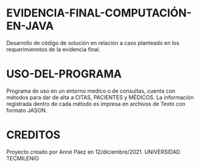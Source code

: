 # EVIDENCIA-FINAL-COMPUTACIÓN-EN-JAVA
Desarrollo de código de solución en relación a caso planteado en los requerimienntos de la evidencia final.
# USO-DEL-PROGRAMA
Programa de uso en un entorno medico o de consultas, cuenta con métodos para dar de alta a CITAS, PACIENTES y MÉDICOS. La información registrada dentro de cada método es impresa en archivos de Texto con formato JASON.
# CREDITOS
Proyecto creado por Anné Páez en 12/diciembre/2021. UNIVERSIDAD TECMILENIO
